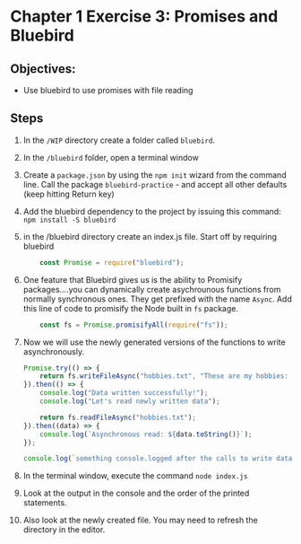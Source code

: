 # Chapter 1 Exercise 3: Promises and Bluebird

## Objectives:
* Use bluebird to use promises with file reading

## Steps

1. In the `/WIP` directory create a folder called `bluebird`.

1. In the `/bluebird` folder, open a terminal window

1. Create a `package.json` by using the `npm init` wizard from the command line. Call the package `bluebird-practice` - and accept all other defaults (keep hitting Return key)

1. Add the bluebird dependency to the project by issuing this command: `npm install -S bluebird`

1. in the /bluebird directory create an index.js file. Start off by requiring bluebird

    ``` javascript
        const Promise = require("bluebird");
    ```

1. One feature that Bluebird gives us is the ability to Promisify packages....you can dynamically create asychrounous functions from normally synchronous ones. They get prefixed with the name `Async`. Add this line of code to promisify the Node built in `fs` package.

    ``` javascript
        const fs = Promise.promisifyAll(require("fs"));
    ```

1. Now we will use the newly generated versions of the functions to write asynchronously.
    ``` javascript
    Promise.try(() => {
        return fs.writeFileAsync("hobbies.txt", "These are my hobbies: swimming, running, painting!");
    }).then(() => {
        console.log("Data written successfully!");
        console.log("Let's read newly written data");

        return fs.readFileAsync("hobbies.txt");
    }).then((data) => {
        console.log(`Asynchronous read: ${data.toString()}`);
    });

    console.log(`something console.logged after the calls to write data`);

    ```

1. In the terminal window, execute the command `node index.js`

1. Look at the output in the console and the order of the printed statements.

1. Also look at the newly created file. You may need to refresh the directory in the editor.